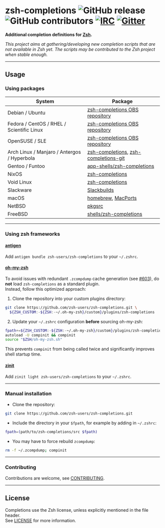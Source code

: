 zsh-completions ![GitHub release](https://img.shields.io/github/release/zsh-users/zsh-completions.svg) ![GitHub contributors](https://img.shields.io/github/contributors/zsh-users/zsh-completions.svg) [![IRC](https://img.shields.io/badge/IRC-%23zsh--completions-yellow.svg)](irc://irc.freenode.net/#zsh-completions) [![Gitter](https://badges.gitter.im/zsh-users/zsh-completions.svg)](https://gitter.im/zsh-users/zsh-completions?utm_source=badge&utm_medium=badge&utm_campaign=pr-badge)
=============

**Additional completion definitions for [Zsh](https://www.zsh.org/).**

*This project aims at gathering/developing new completion scripts that are not available in Zsh yet. The scripts may be contributed to the Zsh project when stable enough.*

---

## Usage

### Using packages

| System  | Package |
| ------------- | ------------- |
| Debian / Ubuntu | [zsh-completions OBS repository](https://software.opensuse.org/download.html?project=shells%3Azsh-users%3Azsh-completions&package=zsh-completions) |
| Fedora / CentOS / RHEL / Scientific Linux | [zsh-completions OBS repository](https://software.opensuse.org/download.html?project=shells%3Azsh-users%3Azsh-completions&package=zsh-completions) |
| OpenSUSE / SLE | [zsh-completions OBS repository](https://software.opensuse.org/download.html?project=shells%3Azsh-users%3Azsh-completions&package=zsh-completions) |
| Arch Linux / Manjaro / Antergos / Hyperbola | [zsh-completions](https://www.archlinux.org/packages/zsh-completions), [zsh-completions-git](https://aur.archlinux.org/packages/zsh-completions-git) |
| Gentoo / Funtoo | [app-shells/zsh-completions](https://packages.gentoo.org/packages/app-shells/zsh-completions)  |
| NixOS | [zsh-completions](https://github.com/NixOS/nixpkgs/blob/master/pkgs/shells/zsh/zsh-completions/default.nix) |
| Void Linux | [zsh-completions](https://github.com/void-linux/void-packages/blob/master/srcpkgs/zsh-completions/template) |
| Slackware | [Slackbuilds](https://slackbuilds.org/repository/14.2/system/zsh-completions/) |
| macOS | [homebrew](https://github.com/Homebrew/homebrew-core/blob/master/Formula/z/zsh-completions.rb), [MacPorts](https://github.com/macports/macports-ports/blob/master/sysutils/zsh-completions/Portfile)  |
| NetBSD | [pkgsrc](https://ftp.netbsd.org/pub/pkgsrc/current/pkgsrc/shells/zsh-completions/README.html)  |
| FreeBSD | [shells/zsh-completions](https://www.freshports.org/shells/zsh-completions)  |

---

### Using zsh frameworks

#### [antigen](https://github.com/zsh-users/antigen)

Add `antigen bundle zsh-users/zsh-completions` to your `~/.zshrc`.

#### [oh-my-zsh](https://github.com/ohmyzsh/ohmyzsh)

To avoid issues with redundant `.zcompdump` cache generation (see [#603](https://github.com/zsh-users/zsh-completions/issues/603)), do **not** load `zsh-completions` as a standard plugin.  
Instead, follow this optimized approach:

1. Clone the repository into your custom plugins directory:

```bash
git clone https://github.com/zsh-users/zsh-completions.git \
  ${ZSH_CUSTOM:-${ZSH:-~/.oh-my-zsh}/custom}/plugins/zsh-completions
```

2. Update your `~/.zshrc` configuration **before** sourcing oh-my-zsh:

```bash
fpath+=${ZSH_CUSTOM:-${ZSH:-~/.oh-my-zsh}/custom}/plugins/zsh-completions/src
autoload -U compinit && compinit
source "$ZSH/oh-my-zsh.sh"
```

This prevents `compinit` from being called twice and significantly improves shell startup time.

#### [zinit](https://github.com/zdharma-continuum/zinit)

Add `zinit light zsh-users/zsh-completions` to your `~/.zshrc`.

---

### Manual installation

* Clone the repository:

```bash
git clone https://github.com/zsh-users/zsh-completions.git
```

* Include the directory in your `$fpath`, for example by adding in `~/.zshrc`:

```bash
fpath=(path/to/zsh-completions/src $fpath)
```

* You may have to force rebuild `zcompdump`:

```bash
rm -f ~/.zcompdump; compinit
```

---

### Contributing

Contributions are welcome, see [CONTRIBUTING](https://github.com/zsh-users/zsh-completions/blob/master/CONTRIBUTING.md).

---

## License

Completions use the Zsh license, unless explicitly mentioned in the file header.  
See [LICENSE](https://github.com/zsh-users/zsh-completions/blob/master/LICENSE) for more information.
